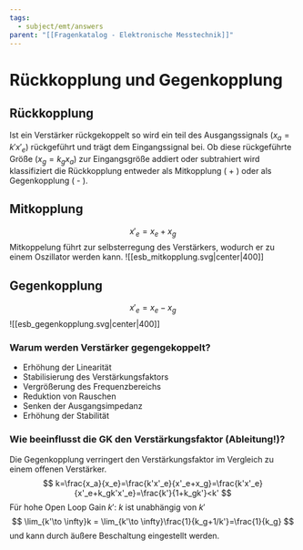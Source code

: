 ```yaml
---
tags:
  - subject/emt/answers
parent: "[[Fragenkatalog - Elektronische Messtechnik]]"
---
```

# Rückkopplung und Gegenkopplung

## Rückkopplung
Ist ein Verstärker rückgekoppelt so wird ein teil des Ausgangssignals ($x_a = k'x'_e$) rückgeführt und trägt dem Eingangssignal bei. Ob diese rückgeführte Größe ($x_g=k_gx_a$) zur Eingangsgröße addiert oder subtrahiert wird klassifiziert die Rückkopplung entweder als Mitkopplung ( + ) oder als Gegenkopplung ( - ).  
## Mitkopplung
$$
	x'_e=x_e+x_g
$$
Mitkoppelung führt zur selbsterregung des Verstärkers, wodurch er zu einem Oszillator werden kann.
![[esb_mitkopplung.svg|center|400]]
## Gegenkopplung
$$
	x'_e=x_e-x_g
$$
![[esb_gegenkopplung.svg|center|400]]
### Warum werden Verstärker gegengekoppelt?  
  - Erhöhung der Linearität
  - Stabilisierung des Verstärkungsfaktors
  - Vergrößerung des Frequenzbereichs
  - Reduktion von Rauschen
  - Senken der Ausgangsimpedanz
  - Erhöhung der Stabilität
### Wie beeinflusst die GK den Verstärkungsfaktor (Ableitung!)?  
Die Gegenkopplung verringert den Verstärkungsfaktor im Vergleich zu einem offenen Verstärker.
$$
	k=\frac{x_a}{x_e}=\frac{k'x'_e}{x'_e+x_g}=\frac{k'x'_e}{x'_e+k_gk'x'_e}=\frac{k'}{1+k_gk'}<k'
$$
Für hohe Open Loop Gain $k'$: $k$ ist unabhängig von $k'$
$$
	\lim_{k'\to \infty}k = \lim_{k'\to \infty}\frac{1}{k_g+1/k'}=\frac{1}{k_g}
$$
und kann durch äußere Beschaltung eingestellt werden.